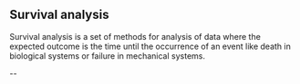 ## Survival analysis

Survival analysis is a set of methods for analysis of data where the expected outcome is the time until the occurrence of an event like death in biological systems or failure in mechanical systems.

--
